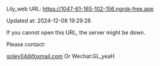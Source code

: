 Lily_web URL: https://1047-61-165-102-156.ngrok-free.app

Updated at: 2024-12-08 19:29:28

If you cannot open this URL, the server might be down.

Please contact: 

goley04@foxmail.com Or Wechat:GL_yeaH